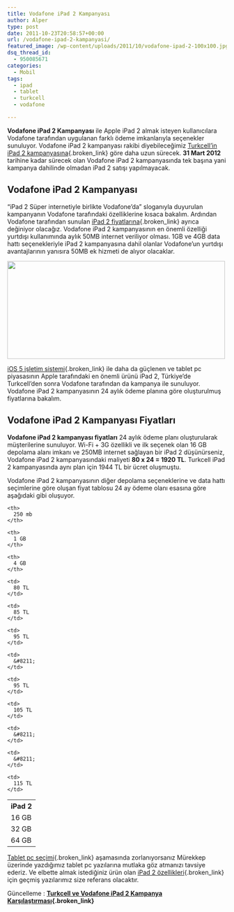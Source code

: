 ```yaml
---
title: Vodafone iPad 2 Kampanyası
author: Alper
type: post
date: 2011-10-23T20:58:57+00:00
url: /vodafone-ipad-2-kampanyasi/
featured_image: /wp-content/uploads/2011/10/vodafone-ipad-2-100x100.jpg
dsq_thread_id:
  - 950085671
categories:
  - Mobil
tags:
  - ipad
  - tablet
  - turkcell
  - vodafone

---
```

**Vodafone iPad 2 Kampanyası** ile Apple iPad 2 almak isteyen kullanıcılara Vodafone tarafından uygulanan farklı ödeme imkanlarıyla seçenekler sunuluyor. Vodafone iPad 2 kampanyası rakibi diyebileceğimiz [Turkcell&#8217;in iPad 2 kampanyasına][1]{.broken_link} göre daha uzun sürecek. **31 Mart 2012** tarihine kadar sürecek olan Vodafone iPad 2 kampanyasında tek başına yani kampanya dahilinde olmadan iPad 2 satışı yapılmayacak.

## Vodafone iPad 2 Kampanyası

&#8220;iPad 2 Süper internetiyle birlikte Vodafone&#8217;da&#8221; sloganıyla duyurulan kampanyanın Vodafone tarafındaki özelliklerine kısaca bakalım. Ardından Vodafone tarafından sunulan [iPad 2 fiyatlarına][2]{.broken_link} ayrıca değiniyor olacağız. Vodafone iPad 2 kampanyasının en önemli özelliği yurtdışı kullanımında aylık 50MB internet veriliyor olması. 1GB ve 4GB data hattı seçenekleriyle iPad 2 kampanyasına dahil olanlar Vodafone&#8217;un yurtdışı avantajlarının yanısıra 50MB ek hizmeti de alıyor olacaklar.

<img class="alignnone size-full wp-image-6944" title="vodafone-ipad-2" src="https://www.murekkep.org/wp-content/uploads/2011/10/vodafone-ipad-2.jpg" alt="" width="500" height="224" srcset="https://www.murekkep.org/wp-content/uploads/2011/10/vodafone-ipad-2.jpg 500w, https://www.murekkep.org/wp-content/uploads/2011/10/vodafone-ipad-2-300x134.jpg 300w, https://www.murekkep.org/wp-content/uploads/2011/10/vodafone-ipad-2-400x179.jpg 400w" sizes="(max-width: 500px) 100vw, 500px" /> 

[iOS 5 işletim sistemi][3]{.broken_link} ile daha da güçlenen ve tablet pc piyasasının Apple tarafındaki en önemli ürünü iPad 2, Türkiye&#8217;de Turkcell&#8217;den sonra Vodafone tarafından da kampanya ile sunuluyor. Vodafone iPad 2 kampanyasının 24 aylık ödeme planına göre oluşturulmuş fiyatlarına bakalım.

## Vodafone iPad 2 Kampanyası Fiyatları

**Vodafone iPad 2 kampanyası fiyatları** 24 aylık ödeme planı oluşturularak müşterilerine sunuluyor. Wi-Fi + 3G özellikli ve ilk seçenek olan 16 GB depolama alanı imkanı ve 250MB internet sağlayan bir iPad 2 düşünürseniz, Vodafone iPad 2 kampanyasındaki maliyeti **80 x 24 = 1920 TL**. Turkcell iPad 2 kampanyasında aynı plan için 1944 TL bir ücret oluşmuştu.

Vodafone iPad 2 kampanyasının diğer depolama seçeneklerine ve data hattı seçimlerine göre oluşan fiyat tablosu 24 ay ödeme olanı esasına göre aşağıdaki gibi oluşuyor.

<table  class=" table table-hover" >
  <tr>
    <th>
      iPad 2
    </th>
    
    <th>
      250 mb
    </th>
    
    <th>
      1 GB
    </th>
    
    <th>
      4 GB
    </th>
  </tr>
  
  <tr>
    <td>
      16 GB
    </td>
    
    <td>
      80 TL
    </td>
    
    <td>
      85 TL
    </td>
    
    <td>
      95 TL
    </td>
  </tr>
  
  <tr>
    <td>
      32 GB
    </td>
    
    <td>
      &#8211;
    </td>
    
    <td>
      95 TL
    </td>
    
    <td>
      105 TL
    </td>
  </tr>
  
  <tr>
    <td>
      64 GB
    </td>
    
    <td>
      &#8211;
    </td>
    
    <td>
      &#8211;
    </td>
    
    <td>
      115 TL
    </td>
  </tr>
</table>

[Tablet pc seçimi][4]{.broken_link} aşamasında zorlanıyorsanız Mürekkep üzerinde yazdığımız tablet pc yazılarına mutlaka göz atmanızı tavsiye ederiz. Ve elbette almak istediğiniz ürün olan [iPad 2 özellikleri][5]{.broken_link} için geçmiş yazılarımız size referans olacaktır.

Güncelleme : **[Turkcell ve Vodafone iPad 2 Kampanya Karşılaştırması][6]{.broken_link}**

 [1]: https://www.murekkep.org/turkcell-ipad-2-kampanyasi-6893 "Turkcell iPad 2 Kampanyası"
 [2]: https://www.murekkep.org/apple-ipad-2-fiyatlari-5923 "Apple iPad 2 fiyatları"
 [3]: https://www.murekkep.org/ios-5-ile-gelen-yeni-ozelliklerin-tum-listesi-6882 "iOS 5 Özellikleri"
 [4]: https://www.murekkep.org/tablet-pc-fiyatlari-ve-tablet-pc-secimi-5950 "Tablet Pc Seçimi"
 [5]: https://www.murekkep.org/apple-ipad-2-ozellikleri-5112 "Apple iPad 2 özellikleri"
 [6]: https://www.murekkep.org/turkcell-ve-vodafone-ipad-2-kampanya-karsilastirmasi-6947 "Turkcell ve Vodafone iPad 2 Kampanya Karşılaştırması"